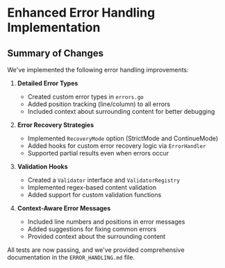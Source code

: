 # Enhanced Error Handling Implementation

## Summary of Changes

We've implemented the following error handling improvements:

1. **Detailed Error Types**
   - Created custom error types in `errors.go`
   - Added position tracking (line/column) to all errors
   - Included context about surrounding content for better debugging

2. **Error Recovery Strategies**
   - Implemented `RecoveryMode` option (StrictMode and ContinueMode)
   - Added hooks for custom error recovery logic via `ErrorHandler`
   - Supported partial results even when errors occur

3. **Validation Hooks**
   - Created a `Validator` interface and `ValidatorRegistry`
   - Implemented regex-based content validation
   - Added support for custom validation functions

4. **Context-Aware Error Messages**
   - Included line numbers and positions in error messages
   - Added suggestions for fixing common errors
   - Provided context about the surrounding content

All tests are now passing, and we've provided comprehensive documentation in the `ERROR_HANDLING.md` file.